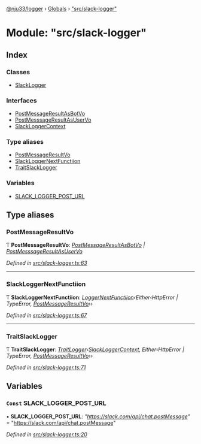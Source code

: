 [@nju33/logger](../README.md) › [Globals](../globals.md) › ["src/slack-logger"](_src_slack_logger_.md)

# Module: "src/slack-logger"

## Index

### Classes

* [SlackLogger](../classes/_src_slack_logger_.slacklogger.md)

### Interfaces

* [PostMessageResultAsBotVo](../interfaces/_src_slack_logger_.postmessageresultasbotvo.md)
* [PostMesssageResultAsUserVo](../interfaces/_src_slack_logger_.postmesssageresultasuservo.md)
* [SlackLoggerContext](../interfaces/_src_slack_logger_.slackloggercontext.md)

### Type aliases

* [PostMessageResultVo](_src_slack_logger_.md#postmessageresultvo)
* [SlackLoggerNextFunctiion](_src_slack_logger_.md#slackloggernextfunctiion)
* [TraitSlackLogger](_src_slack_logger_.md#traitslacklogger)

### Variables

* [SLACK_LOGGER_POST_URL](_src_slack_logger_.md#const-slack_logger_post_url)

## Type aliases

###  PostMessageResultVo

Ƭ **PostMessageResultVo**: *[PostMessageResultAsBotVo](../interfaces/_src_slack_logger_.postmessageresultasbotvo.md) | [PostMesssageResultAsUserVo](../interfaces/_src_slack_logger_.postmesssageresultasuservo.md)*

*Defined in [src/slack-logger.ts:63](https://github.com/nju33/logger/blob/54eead8/src/slack-logger.ts#L63)*

___

###  SlackLoggerNextFunctiion

Ƭ **SlackLoggerNextFunctiion**: *[LoggerNextFunctiion](_src_logger_.md#loggernextfunctiion)‹Either‹HttpError | TypeError, [PostMessageResultVo](_src_slack_logger_.md#postmessageresultvo)››*

*Defined in [src/slack-logger.ts:67](https://github.com/nju33/logger/blob/54eead8/src/slack-logger.ts#L67)*

___

###  TraitSlackLogger

Ƭ **TraitSlackLogger**: *[TraitLogger](../interfaces/_src_logger_.traitlogger.md)‹[SlackLoggerContext](../interfaces/_src_slack_logger_.slackloggercontext.md), Either‹HttpError | TypeError, [PostMessageResultVo](_src_slack_logger_.md#postmessageresultvo)››*

*Defined in [src/slack-logger.ts:71](https://github.com/nju33/logger/blob/54eead8/src/slack-logger.ts#L71)*

## Variables

### `Const` SLACK_LOGGER_POST_URL

• **SLACK_LOGGER_POST_URL**: *"https://slack.com/api/chat.postMessage"* = "https://slack.com/api/chat.postMessage"

*Defined in [src/slack-logger.ts:20](https://github.com/nju33/logger/blob/54eead8/src/slack-logger.ts#L20)*
